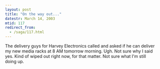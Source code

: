 ```yaml
---
layout: post
title: "On the way out..."
datestr: March 14, 2003
mtid: 117
redirect_from:
  - /saga/117.html
---
```


The delivery guys for Harvey Electronics called and asked if he can deliver my new media racks at 8 AM tomorrow morning.  Ugh.  Not sure why I said yes.  Kind of wiped out right now, for that matter.  Not sure what I'm still doing up.

